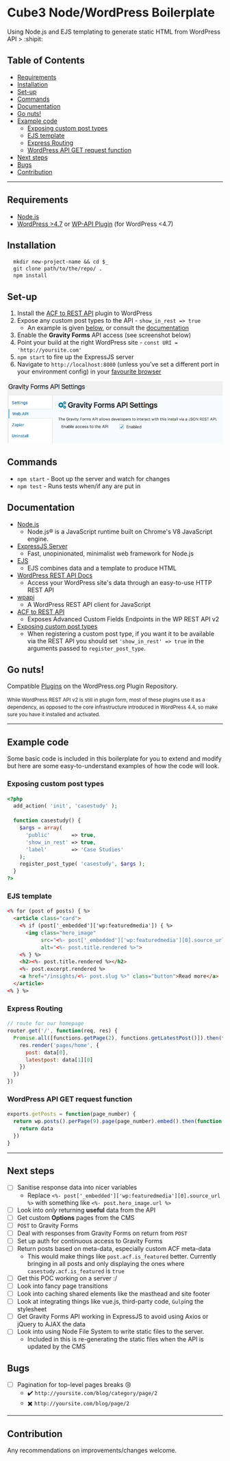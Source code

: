 # Cube3 Node/WordPress Boilerplate

Using Node.js and EJS templating to generate static HTML from WordPress API > :shipit:

## Table of Contents
- [Requirements](#requirements)
- [Installation](#installation)
- [Set-up](#set-up)
- [Commands](#commands)
- [Documentation](#doumentation)
- [Go nuts!](#go-nuts)
- [Example code](#example-code)
  - [Exposing custom post types](#exposing-custom-post-types)
  - [EJS template](#ejs-template)
  - [Express Routing](#express-routing)
  - [WordPress API GET request function](#wordpress-api-get-request-function)
- [Next steps](#next-steps)
- [Bugs](#bugs)
- [Contribution](#contribution)
_____

## Requirements
- [Node.js](https://nodejs.org/en/)
- [WordPress >4.7](https://wordpress.org/news/2016/12/vaughan/) or [WP-API Plugin](https://github.com/WP-API/WP-API) (for WordPress <4.7)

## Installation
```
  mkdir new-project-name && cd $_
  git clone path/to/the/repo/ .
  npm install
```

## Set-up
1. Install the [ACF to REST API](http://github.com/airesvsg/acf-to-rest-api) plugin to WordPress
1. Expose any custom post types to the API - `show_in_rest => true`
    - An example is given [below](#exposing-custom-post-types), or consult the [documentation](https://developer.wordpress.org/rest-api/extending-the-rest-api/adding-rest-api-support-for-custom-content-types/#registering-a-custom-post-type-with-rest-api-support)
1. Enable the __Gravity Forms__ API access (see screenshot below)
1. Point your build at the right WordPress site - `const URI = 'http://yoursite.com'`
1. `npm start` to fire up the ExpressJS server
1. Navigate to `http://localhost:8080` (unless you've set a different port in your environment config) in your [favourite browser](https://www.google.co.uk/chrome/browser/features.html?brand=CHBD&gclid=CL_ejNaA_NMCFc687QodbPwM8Q&dclid=CI6Il9aA_NMCFYsx0wodP5AC5Q)

![gravity Forms API Settings](/_docs/gravity-forms-api-settings.png)

## Commands
- `npm start` - Boot up the server and watch for changes
- `npm test` - Runs tests when/if any are put in

## Documentation
- [Node.js](https://nodejs.org/en/)
    - Node.js® is a JavaScript runtime built on Chrome's V8 JavaScript engine.
- [ExpressJS Server](https://expressjs.com/)
    - Fast, unopinionated, minimalist web framework for Node.js
- [EJS](http://www.embeddedjs.com/)
    - EJS combines data and a template to produce HTML
- [WordPress REST API Docs](https://developer.wordpress.org/rest-api/)
    - Access your WordPress site's data through an easy-to-use HTTP REST API
- [wpapi](https://www.npmjs.com/package/wpapi#collection-pagination)
    - A WordPress REST API client for JavaScript
- [ACF to REST API](http://github.com/airesvsg/acf-to-rest-api)
    - Exposes Advanced Custom Fields Endpoints in the WP REST API v2
- [Exposing custom post types](https://developer.wordpress.org/rest-api/extending-the-rest-api/adding-rest-api-support-for-custom-content-types/#registering-a-custom-post-type-with-rest-api-support)
    - When registering a custom post type, if you want it to be available via the REST API you should set `'show_in_rest' => true` in the arguments passed to `register_post_type`.

## Go nuts!
Compatible [Plugins](http://v2.wp-api.org/guide/plugins/) on the WordPress.org Plugin Repository.

<small>While WordPress REST API v2 is still in plugin form, most of these plugins use it as a dependency, as opposed to the core infrastructure introduced in WordPress 4.4, so make sure you have it installed and activated.</small>

_____

## Example code

Some basic code is included in this boilerplate for you to extend and modify
but here are some easy-to-understand examples of how the code will look.

### Exposing custom post types
```php
<?php
  add_action( 'init', 'casestudy' );

  function casestudy() {
    $args = array(
      'public'       => true,
      'show_in_rest' => true,
      'label'        => 'Case Studies'
    );
    register_post_type( 'casestudy', $args );
  }
?>
```

### EJS template
```html
<% for (post of posts) { %>
  <article class="card">
    <% if (post['_embedded']['wp:featuredmedia']) { %>
      <img class="hero_image"
           src="<%- post['_embedded']['wp:featuredmedia'][0].source_url %>"
           alt="<%- post.title.rendered %>">
    <% } %>
    <h2><%- post.title.rendered %></h2>
    <%- post.excerpt.rendered %>
    <a href="/insights/<%- post.slug %>" class="button">Read more</a>
  </article>
<% } %>
```

### Express Routing
```js
// route for our homepage
router.get('/', function(req, res) {
  Promise.all([functions.getPage(2), functions.getLatestPost()]).then(function(data) {
    res.render('pages/home', {
      post: data[0],
      latestpost: data[1][0]
    })
  })
})
```

### WordPress API GET request function
```js
exports.getPosts = function(page_number) {
  return wp.posts().perPage(9).page(page_number).embed().then(function(data) {
    return data
  })
}
```

_____

## Next steps
- [ ] Sanitise response data into nicer variables
  - Replace `<%- post['_embedded']['wp:featuredmedia'][0].source_url %>` with something like `<%- post.hero_image.url %>`
- [ ] Look into _only_ returning **useful** data from the API
- [ ] Get custom **Options** pages from the CMS
- [ ] `POST` to Gravity Forms
- [ ] Deal with responses from Gravity Forms on return from `POST`
- [ ] Set up auth for continuous access to Gravity Forms
- [ ] Return posts based on meta-data, especially custom ACF meta-data
  - This would make things like `post.acf.is_featured` better. Currently bringing in all posts and only displaying the ones where `casestudy.acf.is_featured` is `true`
- [ ] Get this POC working on a server :/
- [ ] Look into fancy page transitions
- [ ] Look into caching shared elements like the masthead and site footer
- [ ] Look at integrating things like vue.js, third-party code, `Gulp`ing the stylesheet
- [ ] Get Gravity Forms API working in ExpressJS to avoid using Axios or jQuery to AJAX the data
- [ ] Look into using Node File System to write static files to the server.
  - Included in this is re-generating the static files when the API is updated by the CMS

## Bugs
- [ ] Pagination for top-level pages breaks :cry:
  - :heavy_check_mark: `http://yoursite.com/blog/category/page/2`
  - :heavy_multiplication_x: `http://yoursite.com/blog/page/2`

_____

## Contribution
Any recommendations on improvements/changes welcome.

